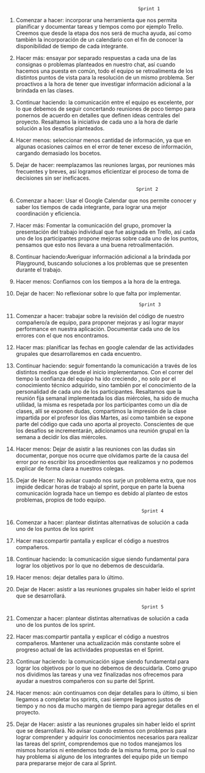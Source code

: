 
                                                    Sprint 1

1.	Comenzar a hacer: incorporar una herramienta que nos permita planificar y documentar tareas y tiempos como por ejemplo Trello. Creemos que desde la etapa dos nos será de mucha ayuda, así como también la incorporación de un calendario con el fin de conocer la 
disponibilidad de tiempo de cada integrante.  

2.	Hacer más: ensayar por separado respuestas a cada una de las consignas o problemas planteados en nuestro chat, así cuando hacemos una puesta en común, todo el equipo se retroalimenta de los distintos puntos de vista para la resolución de un mismo problema. Ser proactivos a la hora de tener que investigar información adicional a la brindada en las clases. 


3.	Continuar haciendo: la comunicación entre el equipo es excelente, por lo que debemos de seguir concertando reuniones de poco tiempo para ponernos de acuerdo en detalles que definen ideas centrales del proyecto. Resaltamos la iniciativa de cada uno a la hora de darle solución a los desafíos planteados. 
 
4.	Hacer menos: seleccionar menos cantidad de información, ya que en algunas ocasiones caímos en el error de tener exceso de información, cargando demasiado los bocetos. 


5.	Dejar de hacer: reemplazamos las reuniones largas, por reuniones más frecuentes y breves, así logramos eficientizar el proceso de toma de decisiones sin ser ineficaces. 



                                                    Sprint 2

1.	Comenzar a hacer: Usar el Google Calendar que nos permite conocer y saber los tiempos de cada integrante, para lograr una mejor coordinación y eficiencia.

2.	Hacer más: Fomentar la comunicación del grupo, promover la presentación del trabajo individual que fue asignada en Trello, así cada uno de los participantes propone mejoras sobre cada uno de los puntos, pensamos que esto nos llevara a una buena retroalimentación.

3.	Continuar haciendo:Averiguar información adicional a la brindada por Playground, buscando soluciones a los problemas que se presenten durante el trabajo.
 
4.	Hacer menos: Confiarnos con los tiempos a la hora de la entrega.

5.	Dejar de hacer: No reflexionar sobre lo que falta por implementar.

                                                     Sprint 3

1. Comenzar a hacer: trabajar sobre la revisión del código de nuestro compañero/a de equipo, para proponer mejoras y así lograr mayor performance en nuestra aplicación. Documentar cada uno de los errores con el que nos encontramos.  

2. Hacer mas: planificar las fechas en google calendar de las actividades grupales que desarrollaremos en cada encuentro. 

3. Continuar haciendo: seguir fomentando la comunicación a través de los distintos medios que desde el inicio implementamos. Con el correr del tiempo la confianza del equipo ha ido creciendo , no solo por el conocimiento técnico adquirido, sino también por el conocimiento de la personalidad de cada uno de los participantes. Resaltamos que la reunión fija semanal implementada los días miércoles, ha sido de mucha utilidad, la misma es respetada por los participantes como un día de clases, allí se exponen dudas, compartimos la impresión de la clase impartida por el profesor los días Martes, así como también se expone parte del código que cada uno aporta al proyecto. Conscientes de que los desafíos se incrementarán, adicionamos una reunión grupal en la semana a decidir los días miércoles. 

4. Hacer menos: Dejar de asistir a las reuniones con las dudas sin documentar, porque nos ocurre que olvidamos parte de la causa del error por no escribir los procedimientos que realizamos y no podemos explicar de forma clara a nuestros colegas. 

5. Dejar de Hacer: No avisar cuando nos surje un problema extra, que nos impide dedicar horas de trabajo al sprint, porque en parte la buena comunicación lograda hace un tiempo es debido al planteo de estos problemas, propios de todo equipo.

                                                     Sprint 4
1. Comenzar a hacer: plantear distintas alternativas de solución a cada uno de los puntos de los sprint

2. Hacer mas:compartir pantalla y explicar el código a nuestros compañeros.

3. Continuar haciendo: la comunicación sigue siendo fundamental para lograr los objetivos por lo que no debemos de descuidarla. 

4. Hacer menos: dejar detalles para lo último.

5. Dejar de Hacer: asistir a las reuniones grupales sin haber leído el sprint que se desarrollará.

                                                     Sprint 5
1. Comenzar a hacer: plantear distintas alternativas de solución a cada uno de los puntos de los sprint.

2. Hacer mas:compartir pantalla y explicar el código a nuestros compañeros. Mantener una actualización más constante sobre el progreso actual de las actividades propuestas en el Sprint.

3. Continuar haciendo: la comunicación sigue siendo fundamental para lograr los objetivos por lo que no debemos de descuidarla. Como grupo nos dividimos las tareas y una vez finalizadas nos ofrecemos para ayudar a nuestros compañeros con su parte del Sprint.

4. Hacer menos: aún continuamos con dejar detalles para lo último, si bien llegamos a completar los sprints, casi siempre llegamos justos de tiempo y no nos da mucho margén de tiempo para agregar detalles en el proyecto.

5. Dejar de Hacer: asistir a las reuniones grupales sin haber leído el sprint que se desarrollará. No avisar cuando estemos con problemas para lograr comprender y adquirir los conocimientos necesarios para realizar las tareas del sprint, comprendemos que no todos manejamos los mismos horarios ni entendemos todo de la misma forma, por lo cual no hay problema si alguno de los integrantes del equipo pide un tiempo para prepararse mejor de cara al Sprint.
